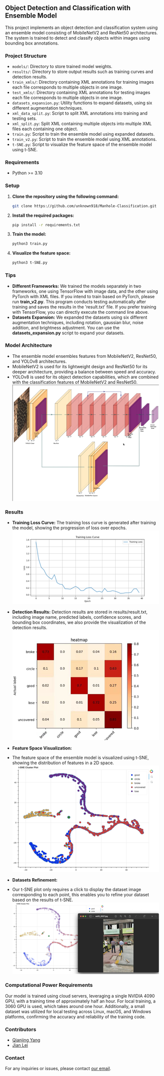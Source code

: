 ## Object Detection and Classification with Ensemble Model

This project implements an object detection and classification system using an ensemble model consisting of MobileNetV2
and ResNet50 architectures. The system is trained to detect and classify objects within images using bounding box
annotations.

### Project Structure

- `models/`: Directory to store trained model weights.
- `results/`: Directory to store output results such as training curves and detection results.
- `train_xmls/`: Directory containing XML annotations for training images each file corresponds to multiple objects in
  one image.
- `test_xmls/`: Directory containing XML annotations for testing images each file corresponds to multiple objects in one
  image.
- `datasets_expansion.py`: Utility functions to expand datasets, using six different augmentation techniques.
- `xml_data_split.py`: Script to split XML annotations into training and testing sets.
- `xml_split.py`: Split XML containing multiple objects into multiple XML files each containing one object.
- `train.py`: Script to train the ensemble model using expanded datasets.
- `train_v2.py`: Script to train the ensemble model using XML annotations.
- `t-SNE.py`: Script to visualize the feature space of the ensemble model using t-SNE.

### Requirements

- Python >= 3.10

### Setup

1. **Clone the repository using the following command:**

    ```bash
    git clone https://github.com/unknown918/Manhole-Classification.git
    ```

2. **Install the required packages:**

    ```bash
    pip install -r requirements.txt
    ```

3. **Train the model:**

    ```bash
    python3 train.py
    ```

4. **Visualize the feature space:**

    ```bash
    python3 t-SNE.py
    ```

### Tips

- **Different Frameworks:** We trained the models separately in two frameworks, one using TensorFlow with image data,
  and the other using PyTorch with XML files. If you intend to train based on PyTorch, please run **train_v2.py**. This
  program conducts testing automatically after training and saves the results in the 'result.txt' file. If you prefer
  training
  with TensorFlow, you can directly execute the command line above.
- **Datasets Expansion:** We expanded the datasets using six different augmentation techniques, including rotation,
  gaussian blur, noise addition, and brightness adjustment. You can use the **datasets_expansion.py** script to expand
  your datasets.

### Model Architecture

- The ensemble model ensembles features from MobileNetV2, ResNet50, and YOLOv8 architectures.
- MobileNetV2 is used for its lightweight design and ResNet50 for its deeper architecture, providing a balance between
  speed and accuracy.
- YOLOv8 is used for its object detection capabilities, which are combined with the classification features of
  MobileNetV2 and ResNet50.
  ![Ensemble Model](images/diagram.png)

### Results

- **Training Loss Curve:**
  The training loss curve is generated after training the model, showing the progression of loss over epochs.
  ![Training Loss Curve](images/loss_curve.png)

- **Detection Results:**
  Detection results are stored in results/result.txt, including image name, predicted labels,
  confidence scores, and bounding box coordinates, we also provide the visualization of the detection results.
  ![Detection Results](images/detection_results.png)

- **Feature Space Visualization:**
- The feature space of the ensemble model is visualized using t-SNE, showing the
  distribution of features in a 2D space.
  ![t-SNE](images/t-SNE-to-dataset.png)

- **Datasets Refinement:**
- Our t-SNE plot only requires a click to display the dataset image corresponding to each
  point, this enables you to refine your dataset based on the results of t-SNE.
  ![Datasets Refinement](images/t-SNE.png)

### Computational Power Requirements

Our model is trained using cloud servers, leveraging a single NVIDIA 4090 GPU, with a training time of approximately
half an hour. For local training, a 3060 GPU is used, which takes around one hour. Additionally, a small dataset was
utilized for local testing across Linux, macOS, and Windows platforms, confirming the accuracy and reliability of the
training code.

### Contributors

- [Qianjing Yang](https://github.com/unknown918)
- [Jian Lei](https://github.com/LeiShang2004?query=2256726183%40qq.com)

### Contact

For any inquiries or issues, please contact [our email](8208221520@csu.edu.cn).



